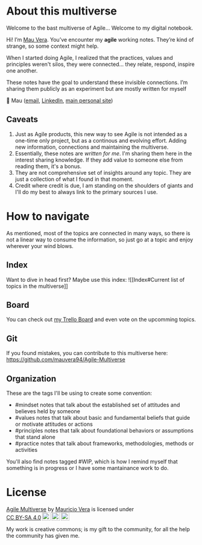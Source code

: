 # About this multiverse

Welcome to the bast multiverse of Agile... Welcome to my digital notebook.

Hi! I’m [Mau Vera](https://www.mauvera.co/). You’ve encounter my **agile** working notes. They’re kind of strange, so some context might help.

When I started doing Agile, I realized that the practices, values and principles weren't silos, they were connected... they relate, respond, inspire one another.

These notes have the goal to understand these invisible connections. I’m sharing them publicly as an experiment but are mostly written for myself

👋 Mau ([email](mailto:multiverse@mickeymau.com), [LinkedIn](https://www.linkedin.com/in/mauvera/), [main personal site](https://www.mauvera.co/))

## Caveats
1. Just as Agile products, this new way to see Agile is not intended as a one-time only project, but as a continous and evolving effort. Adding new information, connections and maintaining the multiverse.
2. Essentially, these notes are *written for me*. I'm sharing them here in the interest sharing knowledge. If they add value to someone else from reading them, it's a bonus.
3. They are not comprehensive set of insights  around any topic. They are just a collection of what I found in that moment.
4. Credit where credit is due, I am standing on the shoulders of giants and I'll do my best to always link to the primary sources I use.

# How to navigate
As mentioned, most of the topics are connected in many ways, so there is not a linear way to consume the information, so just go at a topic and enjoy wherever your wind blows.

## Index
Want to dive in head first? Maybe use this index:
![[Index#Current list of topics in the multiverse]]

## Board
You can check out [my Trello Board](https://trello.com/b/k8kGahOo/agile-multiverse) and even vote on the upcomming topics. 

## Git
If you found mistakes, you can contribute to this multiverse here: https://github.com/mauvera94/Agile-Multiverse

## Organization
These are the tags I'll be using to create some convention:
- #mindset notes that talk about the established set of attitudes and believes held by someone
- #values notes that talk about basic and fundamental beliefs that guide or motivate attitudes or actions
- #principles notes that talk about foundational behaviors or assumptions that stand alone
- #practice notes that talk about frameworks, methodologies, methods or activities

You'll also find notes tagged #WIP, which is how I remind myself that something is in progress or I have some mantainance work to do. 

# License
<p xmlns:cc="http://creativecommons.org/ns#" xmlns:dct="http://purl.org/dc/terms/"><a property="dct:title" rel="cc:attributionURL" href="https://agilemultiverse.com">Agile Multiverse</a> by <a rel="cc:attributionURL dct:creator" property="cc:attributionName" href="https://mauvera.co/">Mauricio Vera</a> is licensed under <a href="http://creativecommons.org/licenses/by-sa/4.0/?ref=chooser-v1" target="_blank" rel="license noopener noreferrer" style="display:inline-block;">CC BY-SA 4.0<img style="height:22px!important;margin-left:3px;vertical-align:text-bottom;" src="https://mirrors.creativecommons.org/presskit/icons/cc.svg?ref=chooser-v1"><img style="height:22px!important;margin-left:3px;vertical-align:text-bottom;" src="https://mirrors.creativecommons.org/presskit/icons/by.svg?ref=chooser-v1"><img style="height:22px!important;margin-left:3px;vertical-align:text-bottom;" src="https://mirrors.creativecommons.org/presskit/icons/sa.svg?ref=chooser-v1"></a></p>

My work is creative commons; is my gift to the community, for all the help the community has given me.
